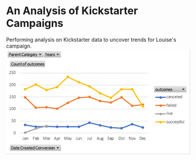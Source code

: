 # An Analysis of Kickstarter Campaigns
Performing analysis on Kickstarter data to uncover trends for Louise's campaign.
![Line](https://github.com/freddilly/kickstarter-analysis/blob/master/Images/Outcomes_based_on_Launch_Date.png)
